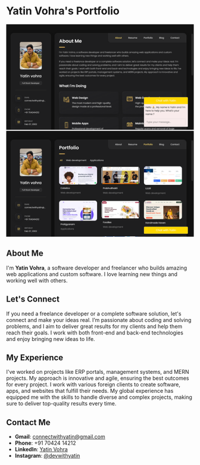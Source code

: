 # Yatin Vohra's Portfolio

![Profile Image](assets/images/imageOne.png)
![Project Showcase](assets/images/imageTwo.png)

## About Me

I'm **Yatin Vohra**, a software developer and freelancer who builds amazing web applications and custom software. I love learning new things and working well with others.

## Let's Connect

If you need a freelance developer or a complete software solution, let's connect and make your ideas real. I’m passionate about coding and solving problems, and I aim to deliver great results for my clients and help them reach their goals. I work with both front-end and back-end technologies and enjoy bringing new ideas to life.

## My Experience

I've worked on projects like ERP portals, management systems, and MERN projects. My approach is innovative and agile, ensuring the best outcomes for every project. I work with various foreign clients to create software, apps, and websites that fulfill their needs. My global experience has equipped me with the skills to handle diverse and complex projects, making sure to deliver top-quality results every time.


## Contact Me

- **Gmail**: connectwithyatin@gmail.com
- **Phone**: +91 70424 14212
- **LinkedIn**: [Yatin Vohra](https://www.linkedin.com/in/yatinvohra?utm_source=share&utm_campaign=share_via&utm_content=profile&utm_medium=android_app)
- **Instagram**: [@devwithyatin](https://www.instagram.com/devwithyatin?igshid=MXczZXJwYnlrcWtjdA==)


